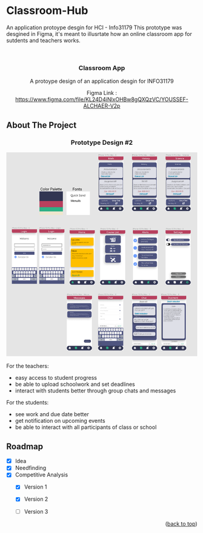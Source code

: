 # Classroom-Hub
An application protoype desgin for HCI - Info31179 This prototype was desgined in Figma, it's meant to illusrtate how an online classroom app for sutdents and teachers works.

<div id="top"></div>

<!-- PROJECT LOGO -->
<br />
<div align="center">

  <h3 align="center">Classroom App</h3>

  <a>
  <p align="center">
    A protoype design of an application  desgin for INFO31179
    <br />
    
 Figma Link :
https://www.figma.com/file/KL24D4iNlxOHBw8gQXQzVC/YOUSSEF-ALCHAER-V2p
    
  </p>
</div>


<!-- ABOUT THE PROJECT -->
## About The Project


 <h3 align="center">Prototype Design #2</h3>
 
![Screenshot](ScreenshotV2.png)


For the teachers: 
* easy access to student progress
* be able to upload schoolwork and set deadlines
* interact with students better through group chats and messages

For the students:
* see work and due date better
*	get notification on upcoming events
*	be able to interact with all participants of class or school


<!-- ROADMAP -->
## Roadmap
- [x] Idea
- [x] Needfinding
- [x] Competitive Analysis
    - [x] Version 1
    - [x] Version 2
    - [ ] Version 3


<p align="right">(<a href="#top">back to top</a>)</p>



<!-- MARKDOWN LINKS & IMAGES -->
[Screenshot-V3]: ScreenshotV3.png
[Screenshot-V2]: ScreenshotV2.png
[Screenshot-V1]: ScreenshotV1.png 
